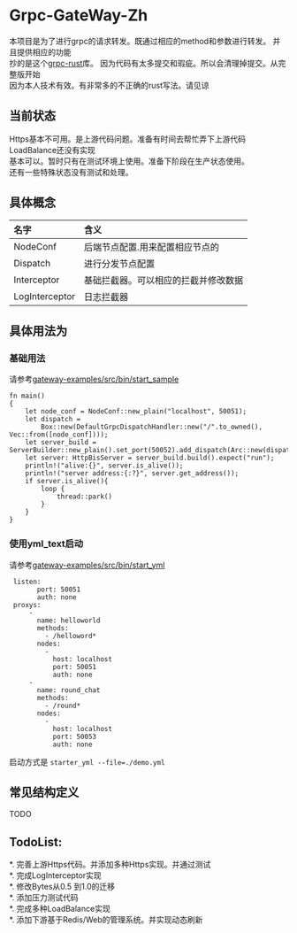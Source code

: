 Grpc-GateWay-Zh
========

本项目是为了进行grpc的请求转发。既通过相应的method和参数进行转发。
并且提供相应的功能  
抄的是这个[grpc-rust](https://github.com/stepancheg/grpc-rust)库。
因为代码有太多提交和瑕疵。所以会清理掉提交。从完整版开始  
因为本人技术有效。有非常多的不正确的rust写法。请见谅

## 当前状态 
Https基本不可用。是上游代码问题。准备有时间去帮忙弄下上游代码   
LoadBalance还没有实现   
基本可以。暂时只有在测试环境上使用。准备下阶段在生产状态使用。   
还有一些特殊状态没有测试和处理。    

## 具体概念
|名字      |含义                    | 
|:--------|:-----------------------|
|NodeConf|后端节点配置.用来配置相应节点的|
|Dispatch|进行分发节点配置|
|Interceptor|基础拦截器。可以相应的拦截并修改数据|
|LogInterceptor|日志拦截器|

## 具体用法为

### 基础用法  

  
请参考[gateway-examples/src/bin/start_sample](/gateway-examples/src/bin/start_sample)
```
fn main()
{
    let node_conf = NodeConf::new_plain("localhost", 50051);
    let dispatch =
        Box::new(DefaultGrpcDispatchHandler::new("/".to_owned(), Vec::from([node_conf])));
    let server_build = ServerBuilder::new_plain().set_port(50052).add_dispatch(Arc::new(dispatch));
    let server: HttpBisServer = server_build.build().expect("run");
    println!("alive:{}", server.is_alive());
    println!("server address:{:?}", server.get_address());
    if server.is_alive(){
        loop {
            thread::park()
        }
    }
}
```


### 使用yml_text启动
请参考[gateway-examples/src/bin/start_yml](/gateway-examples/src/bin/start_yml)


```
 listen:
       port: 50051
       auth: none
 proxys:
     -
       name: helloworld
       methods:
         - /helloword*
       nodes:
         -
           host: localhost
           port: 50051
           auth: none
     -
       name: round_chat
       methods:
         - /round*
       nodes:
         -
           host: localhost
           port: 50053
           auth: none
```
启动方式是 `starter_yml --file=./demo.yml`


## 常见结构定义
TODO  

## TodoList:
*.   完善上游Https代码。并添加多种Https实现。并通过测试    
*.   完成LogInterceptor实现  
*.   修改Bytes从0.5 到1.0的迁移  
*.   添加压力测试代码    
*.   完成多种LoadBalance实现    
*.   添加下游基于Redis/Web的管理系统。并实现动态刷新
